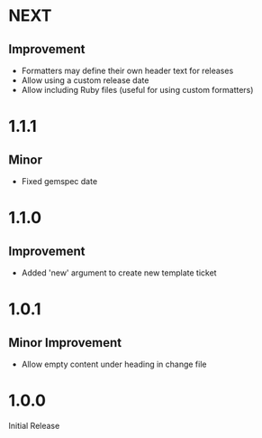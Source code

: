 # NEXT
## Improvement
* Formatters may define their own header text for releases
* Allow using a custom release date
* Allow including Ruby files (useful for using custom formatters)

# 1.1.1
## Minor
* Fixed gemspec date

# 1.1.0
## Improvement
* Added 'new' argument to create new template ticket

# 1.0.1
## Minor Improvement
* Allow empty content under heading in change file

# 1.0.0
Initial Release
